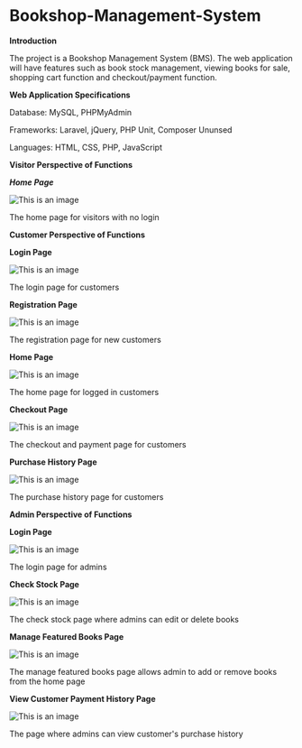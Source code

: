 # Bookshop-Management-System
**Introduction**

The project is a Bookshop Management System (BMS). The web application will have features such as book stock management, viewing books for sale, shopping cart function and checkout/payment function.

**Web Application Specifications**

Database: MySQL, PHPMyAdmin

Frameworks: Laravel, jQuery, PHP Unit, Composer Ununsed

Languages: HTML, CSS, PHP, JavaScript

**Visitor Perspective of Functions**

***Home Page***

![This is an image](https://i.imgur.com/PKfXFGi.png)

The home page for visitors with no login

**Customer Perspective of Functions**

**Login Page**

![This is an image](https://i.imgur.com/c5y7ICI.png)

The login page for customers

**Registration Page**

![This is an image](https://i.imgur.com/xtiLnZv.png)

The registration page for new customers

**Home Page**

![This is an image](https://i.imgur.com/UuuGB8F.png)

The home page for logged in customers

**Checkout Page**

![This is an image](https://i.imgur.com/0lx4UtU.png)

The checkout and payment page for customers

**Purchase History Page**

![This is an image](https://i.imgur.com/reDqcbL.png)

The purchase history page for customers

**Admin Perspective of Functions**

**Login Page**

![This is an image](https://i.imgur.com/c5y7ICI.png)

The login page for admins

**Check Stock Page**

![This is an image](https://i.imgur.com/FmJYG8c.png)

The check stock page where admins can edit or delete books

**Manage Featured Books Page**

![This is an image](https://i.imgur.com/UpDvrmU.png)

The manage featured books page allows admin to add or remove books from the home page

**View Customer Payment History Page**

![This is an image](https://i.imgur.com/PmL87b8.png)

The page where admins can view customer&#39;s purchase history

